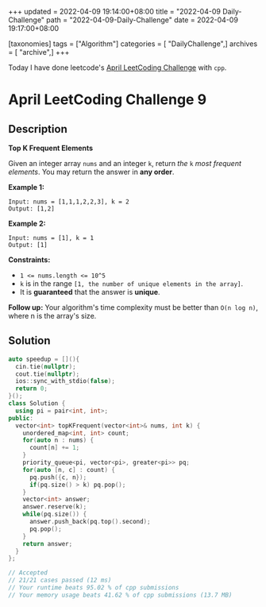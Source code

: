 +++
updated = 2022-04-09 19:14:00+08:00
title = "2022-04-09 Daily-Challenge"
path = "2022-04-09-Daily-Challenge"
date = 2022-04-09 19:17:00+08:00

[taxonomies]
tags = ["Algorithm"]
categories = [ "DailyChallenge",]
archives = [ "archive",]
+++

Today I have done leetcode's [April LeetCoding Challenge](https://leetcode.com/problems/top-k-frequent-elements/) with `cpp`.

<!-- more -->

# April LeetCoding Challenge 9

## Description

**Top K Frequent Elements**

Given an integer array `nums` and an integer `k`, return *the* `k` *most frequent elements*. You may return the answer in **any order**.

 

**Example 1:**

```
Input: nums = [1,1,1,2,2,3], k = 2
Output: [1,2]
```

**Example 2:**

```
Input: nums = [1], k = 1
Output: [1]
```

 

**Constraints:**

- `1 <= nums.length <= 10^5`
- `k` is in the range `[1, the number of unique elements in the array]`.
- It is **guaranteed** that the answer is **unique**.

 

**Follow up:** Your algorithm's time complexity must be better than `O(n log n)`, where n is the array's size.

## Solution

``` cpp
auto speedup = [](){
  cin.tie(nullptr);
  cout.tie(nullptr);
  ios::sync_with_stdio(false);
  return 0;
}();
class Solution {
  using pi = pair<int, int>;
public:
  vector<int> topKFrequent(vector<int>& nums, int k) {
    unordered_map<int, int> count;
    for(auto n : nums) {
      count[n] += 1;
    }
    priority_queue<pi, vector<pi>, greater<pi>> pq;
    for(auto [n, c] : count) {
      pq.push({c, n});
      if(pq.size() > k) pq.pop();
    }
    vector<int> answer;
    answer.reserve(k);
    while(pq.size()) {
      answer.push_back(pq.top().second);
      pq.pop();
    }
    return answer;
  }
};

// Accepted
// 21/21 cases passed (12 ms)
// Your runtime beats 95.02 % of cpp submissions
// Your memory usage beats 41.62 % of cpp submissions (13.7 MB)
```
